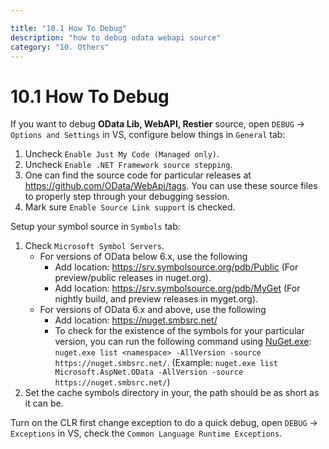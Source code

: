 ```yaml
---

title: "10.1 How To Debug"
description: "how to debug odata webapi source"
category: "10. Others"
---
```

# 10.1 How To Debug

If you want to debug **OData Lib, WebAPI, Restier** source, open `DEBUG` -> `Options and Settings` in VS, configure below things in `General` tab:

1. Uncheck `Enable Just My Code (Managed only)`.
2. Uncheck `Enable .NET Framework source stepping`.
3. One can find the source code for particular releases at https://github.com/OData/WebApi/tags. You can use these source files to properly step through your debugging session.
4. Mark sure `Enable Source Link support` is checked.

Setup your symbol source in `Symbols` tab:

1. Check `Microsoft Symbol Servers`.
    * For versions of OData below 6.x, use the following
        * Add location: https://srv.symbolsource.org/pdb/Public (For preview/public releases in nuget.org).
        * Add location: https://srv.symbolsource.org/pdb/MyGet (For nightly build, and preview releases in myget.org).
    * For versions of OData 6.x and above, use the following
        * Add location: https://nuget.smbsrc.net/
        * To check for the existence of the symbols for your particular version, you can run the following command using [NuGet.exe](https://www.nuget.org/downloads): `nuget.exe list <namespace> -AllVersion -source https://nuget.smbsrc.net/`. (Example: `nuget.exe list Microsoft.AspNet.OData -AllVersion -source https://nuget.smbsrc.net/`)
2. Set the cache symbols directory in your, the path should be as short as it can be.

Turn on the CLR first change exception to do a quick debug, open `DEBUG` -> `Exceptions` in VS, check the `Common Language Runtime Exceptions`.
